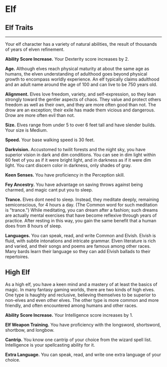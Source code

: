 # Elf 
## Elf Traits 
- - -
Your elf character has a variety of natural abilities, the result of thousands of years of elven refinement. 

**Ability Score Increase.** Your Dexterity score increases by 2. 

**Age.** Although elves reach physical maturity at about the same age as humans, the elven understanding of adulthood goes beyond physical growth to encompass worldly experience. An elf typically claims adulthood and an adult name around the age of 100 and can live to be 750 years old. 

**Alignment.** Elves love freedom, variety, and self-expression, so they lean strongly toward the gentler aspects of chaos. They value and protect others freedom as well as their own, and they are more often good than not. The drow are an exception; their exile has made them vicious and dangerous. Drow are more often evil than not. 

**Size.** Elves range from under 5 to over 6 feet tall and have slender builds. Your size is Medium. 

**Speed.** Your base walking speed is 30 feet. 

**Darkvision.** Accustomed to twilit forests and the night sky, you have superior vision in dark and dim conditions. You can see in dim light within 60 feet of you as if it were bright light, and in darkness as if it were dim light. You cant discern color in darkness, only shades of gray.

**Keen Senses.** You have proficiency in the Perception skill. 

**Fey Ancestry.** You have advantage on saving throws against being charmed, and magic cant put you to sleep. 

**Trance.** Elves dont need to sleep. Instead, they meditate deeply, remaining semiconscious, for 4 hours a day. (The Common word for such meditation is "trance.") While meditating, you can dream after a fashion; such dreams are actually mental exercises that have become reflexive through years of practice. After resting in this way, you gain the same benefit that a human does from 8 hours of sleep. 

**Languages.** You can speak, read, and write Common and Elvish. Elvish is fluid, with subtle intonations and intricate grammar. Elven literature is rich and varied, and their songs and poems are famous among other races. Many bards learn their language so they can add Elvish ballads to their repertoires. 

## High Elf 
As a high elf, you have a keen mind and a mastery of at least the basics of magic. In many fantasy gaming worlds, there are two kinds of high elves. One type is haughty and reclusive, believing themselves to be superior to non-elves and even other elves. The other type is more common and more friendly, and often encountered among humans and other races. 

**Ability Score Increase.** Your Intelligence score increases by 1. 

**Elf Weapon Training.** You have proficiency with the longsword, shortsword, shortbow, and longbow. 

**Cantrip.** You know one cantrip of your choice from the wizard spell list. Intelligence is your spellcasting ability for it. 

**Extra Language.** You can speak, read, and write one extra language of your choice.